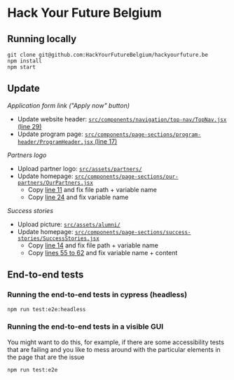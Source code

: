 # Hack Your Future Belgium

## Running locally

```
git clone git@github.com:HackYourFutureBelgium/hackyourfuture.be
npm install
npm start
```

## Update

*Application form link ("Apply now" button)*

- Update website header: [`src/components/navigation/top-nav/TopNav.jsx` (line 29)](src/components/navigation/top-nav/TopNav.jsx#L29)
- Update program page: [`src/components/page-sections/program-header/ProgramHeader.jsx` (line 17)](src/components/page-sections/program-header/ProgramHeader.jsx#L17)

*Partners logo*

- Upload partner logo: [`src/assets/partners/`](src/assets/partners/)
- Update homepage: [`src/components/page-sections/our-partners/OurPartners.jsx`](src/components/page-sections/our-partners/OurPartners.jsx)
  - Copy [line 11](src/components/page-sections/our-partners/OurPartners.jsx#L11) and fix file path + variable name
  - Copy [line 24](src/components/page-sections/our-partners/OurPartners.jsx#L24) and fix variable name
  
*Success stories*

- Upload picture: [`src/assets/alumni/`](src/assets/alumni/)
- Update homepage: [`src/components/page-sections/success-stories/SuccessStories.jsx`](src/components/page-sections/success-stories/SuccessStories.jsx)
  - Copy [line 14](src/components/page-sections/success-stories/SuccessStories.jsx#L14) and fix file path + variable name
  - Copy [lines 55 to 62](src/components/page-sections/success-stories/SuccessStories.jsx#L55-L62) and fix variable name + content

## End-to-end tests

### Running the end-to-end tests in cypress (headless)

```
npm run test:e2e:headless
```

### Running the end-to-end tests in a visible GUI

You might want to do this, for example, if there are some accessibility tests that are failing and you like to mess around with the particular elements in the page that are the issue

```
npm run test:e2e
```


